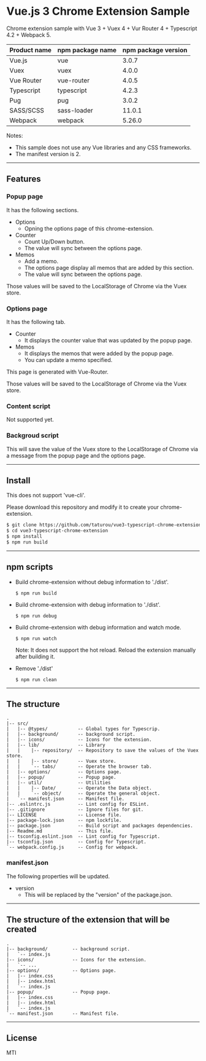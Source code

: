 # Vue.js 3 Chrome Extension Sample

Chrome extension sample with Vue 3 + Vuex 4 + Vur Router 4 + Typescript 4.2 + Webpack 5.

Product name | npm package name | npm package version
:--|:--|:--
Vue.js | vue | 3.0.7
Vuex | vuex | 4.0.0
Vue Router | vue-router | 4.0.5
Typescript | typescript | 4.2.3
Pug | pug | 3.0.2
SASS/SCSS | sass-loader | 11.0.1
Webpack | webpack | 5.26.0

Notes:
* This sample does not use any Vue libraries and any CSS frameworks.
* The manifest version is 2.

---

## Features

### Popup page

It has the following sections.

* Options
  * Opning the options page of this chrome-extension.
* Counter
  * Count Up/Down button.
  * The value will sync between the options page.
* Memos
  * Add a memo.
  * The options page display all memos that are added by this section.
  * The value will sync between the options page.

Those values will be saved to the LocalStorage of Chrome via the Vuex store.

### Options page

It has the following tab.

* Counter
  * It displays the counter value that was updated by the popup page.
* Memos
  * It displays the memos that were added by the popup page.
  * You can update a memo specified.

This page is generated with Vue-Router.

Those values will be saved to the LocalStorage of Chrome via the Vuex store.

### Content script

Not supported yet.

### Backgroud script

This will save the value of the Vuex store to the LocalStorage of Chrome via a message from the popup page and the options page.

---

## Install

This does not support 'vue-cli'.

Please download this repository and modify it to create your chrome-extension.

```bash
$ git clone https://github.com/taturou/vue3-typescript-chrome-extension.git
$ cd vue3-typescript-chrome-extension
$ npm install
$ npm run build
```

---

## npm scripts

* Build chrome-extension without debug information to './dist'.
  ```
  $ npm run build
  ```

* Build chrome-extension with debug information to './dist'.
  ```
  $ npm run debug
  ```

* Build chrome-extension with debug information and watch mode.
  ```
  $ npm run watch
  ```
  Note: It does not support the hot reload. Reload the extension manually after building it.

* Remove './dist'
  ```
  $ npm run clean
  ```

---

## The structure

```
.
|-- src/
|   |-- @types/           -- Global types for Typescrip.
|   |-- background/       -- background script.
|   |-- icons/            -- Icons for the extension.
|   |-- lib/              -- Library
|   |    |-- repository/  -- Repository to save the values of the Vuex store.
|   |    |-- store/       -- Vuex store.
|   |    `-- tabs/        -- Operate the browser tab.
|   |-- options/          -- Options page.
|   |-- popup/            -- Popup page.
|   |-- util/             -- Utilities
|   |    |-- Date/        -- Operate the Data object.
|   |    `-- object/      -- Operate the general object.
|   `-- manifest.json     -- Manifest file.
|-- .eslintrc.js          -- Lint config for ESLint.
|-- .gitignore            -- Ignore files for git.
|-- LICENSE               -- License file.
|-- package-lock.json     -- npm lockfile.
|-- package.json          -- Build script and packages dependencies.
|-- Readme.md             -- This file.
|-- tsconfig.eslint.json  -- Lint config for Typescript.
|-- tsconfig.json         -- Config for Typescript.
`-- webpack.config.js     -- Config for webpack.
```

### manifest.json

The following properties will be updated.

* version
    * This will be replaced by the "version" of the package.json.

---

## The structure of the extension that will be created

```
.
|-- background/         -- background script.
|   `-- index.js
|-- icons/              -- Icons for the extension.
|   `-- ...
|-- options/            -- Options page.
|   |-- index.css
|   |-- index.html
|   `-- index.js
|-- popup/              -- Popup page.
|   |-- index.css
|   |-- index.html
|   `-- index.js
`-- manifest.json       -- Manifest file.
```

---

## License

MTI

